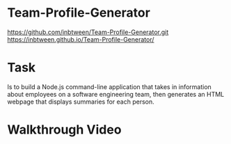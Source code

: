 # Team-Profile-Generator

https://github.com/inbtween/Team-Profile-Generator.git
https://inbtween.github.io/Team-Profile-Generator/

# Task

Is to build a Node.js command-line application that takes in information about employees on a software engineering team, then generates an HTML webpage that displays summaries for each person.

# Walkthrough Video
